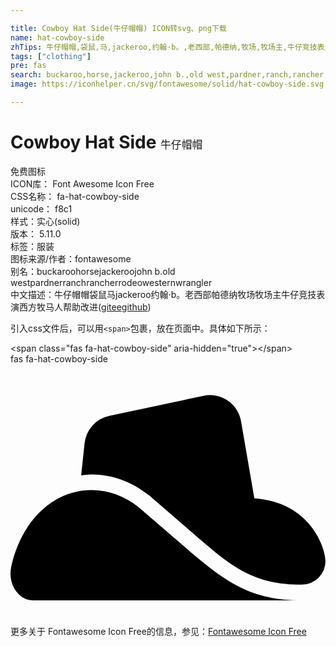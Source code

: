 ```yaml
---

title: Cowboy Hat Side(牛仔帽帽) ICON转svg、png下载
name: hat-cowboy-side
zhTips: 牛仔帽帽,袋鼠,马,jackeroo,约翰·b。,老西部,帕德纳,牧场,牧场主,牛仔竞技表演,西方,牧马人
tags: ["clothing"]
pre: fas
search: buckaroo,horse,jackeroo,john b.,old west,pardner,ranch,rancher,rodeo,western,wrangler
image: https://iconhelper.cn/svg/fontawesome/solid/hat-cowboy-side.svg

---
```


# Cowboy Hat Side  <small style="font-size: 60%;font-weight: 100">牛仔帽帽</small>


<div class="detail-page">
<p>
<span><span class="badge-success badge">免费图标</span> </span>
<br/>
<span>
ICON库：
<span class="badge-secondary badge">Font Awesome Icon Free</span> 
</span>
<br/>
<span>
CSS名称：
<span class="badge-secondary badge">fa-hat-cowboy-side</span> 
</span>
<br/>
<span>
unicode：
<span class="badge-secondary badge">f8c1</span> 
<copy-btn content='f8c1' btn-title=""></copy-btn>
<copy-btn :content='String.fromCodePoint(parseInt("f8c1", 16))' btn-title="复制U"></copy-btn>
</span><br/><span>样式：<span class="badge-light badge">实心(solid)</span></span>
<br/>
<span>
版本：
<span class="badge-secondary badge">5.11.0</span> 
</span><br/><span>标签：<span class="badge-light badge"><router-link to="/tags/clothing.html">服装</router-link></span></span>
<br/>
<span>图标来源/作者：<span class="badge-light badge">fontawesome</span></span> 
<br/>
<span>别名：<span class="badge-light badge">buckaroo</span><span class="badge-light badge">horse</span><span class="badge-light badge">jackeroo</span><span class="badge-light badge">john b.</span><span class="badge-light badge">old west</span><span class="badge-light badge">pardner</span><span class="badge-light badge">ranch</span><span class="badge-light badge">rancher</span><span class="badge-light badge">rodeo</span><span class="badge-light badge">western</span><span class="badge-light badge">wrangler</span></span><br/><span class="zh-detail">中文描述：<span class="badge-primary badge">牛仔帽帽</span><span class="badge-primary badge">袋鼠</span><span class="badge-primary badge">马</span><span class="badge-primary badge">jackeroo</span><span class="badge-primary badge">约翰·b。</span><span class="badge-primary badge">老西部</span><span class="badge-primary badge">帕德纳</span><span class="badge-primary badge">牧场</span><span class="badge-primary badge">牧场主</span><span class="badge-primary badge">牛仔竞技表演</span><span class="badge-primary badge">西方</span><span class="badge-primary badge">牧马人</span><span class="help-link"><span>帮助改进</span>(<a href="https://gitee.com/liuwave/icon-helper/edit/master/json/fontawesome/solid/hat-cowboy-side.json" target="_blank" rel="noopener noreferrer">gitee</a><a href="https://github.com/liuwave/icon-helper/edit/master/json/fontawesome/solid/hat-cowboy-side.json" target="_blank" rel="noopener noreferrer">github</a></span>)</span><br/>
</p>
</div>
<div class="alert alert-dark">
  <i class="fas fa-hat-cowboy-side fa-xs"></i>
  <i class="fas fa-hat-cowboy-side fa-sm"></i>
  <i class="fas fa-hat-cowboy-side fa-lg"></i>
  <i class="fas fa-hat-cowboy-side fa-2x"></i>
  <i class="fas fa-hat-cowboy-side fa-3x"></i>
  <i class="fas fa-hat-cowboy-side fa-5x"></i>
  <i class="fas fa-hat-cowboy-side fa-7x"></i>
</div>
<div>
  <p>引入css文件后，可以用<code>&lt;span&gt;</code>包裹，放在页面中。具体如下所示：    
  </p>
  <div class="alert alert-primary" style="font-size: 14px">
    &lt;span class="fas fa-hat-cowboy-side" aria-hidden="true"&gt;&lt;/span&gt;
    <copy-btn content='<span class="fas fa-hat-cowboy-side" aria-hidden="true"></span>'></copy-btn>
  </div>
  <div class="alert alert-secondary">
    <i class="fas fa-hat-cowboy-side"
    style="font-size: 24px"
    aria-hidden="true"></i> fas fa-hat-cowboy-side
    <copy-btn content="fas fa-hat-cowboy-side" btn-title="复制图标名称"></copy-btn>
  </div>
</div>
<div id="svg" class="svg-wrap">
<svg xmlns="http://www.w3.org/2000/svg" viewBox="0 0 640 512"><path d="M260.8 291.06c-28.63-22.94-62-35.06-96.4-35.06C87 256 21.47 318.72 1.43 412.06c-3.55 16.6-.43 33.83 8.57 47.3C18.75 472.47 31.83 480 45.88 480H592c-103.21 0-155-37.07-233.19-104.46zm234.65-18.29L468.4 116.2A64 64 0 0 0 392 64.41L200.85 105a64 64 0 0 0-50.35 55.79L143.61 226c6.9-.83 13.7-2 20.79-2 41.79 0 82 14.55 117.29 42.82l98 84.48C450.76 412.54 494.9 448 592 448a48 48 0 0 0 48-48c0-25.39-29.6-119.33-144.55-127.23z"/></svg>
</div>
<detail full-name='fa-hat-cowboy-side'></detail>

<Vssue title="关于“Cowboy Hat Side”的评论" />
    
<div><p>更多关于  Fontawesome Icon Free的信息，参见：<a target="_blank" href="https://iconhelper.cn/fontawesome.html">Fontawesome Icon Free</a>
</p></div>

